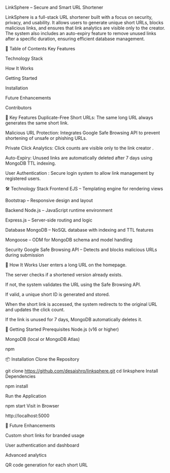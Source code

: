 LinkSphere – Secure and Smart URL Shortener

LinkSphere is a full-stack URL shortener built with a focus on security, privacy, and usability. It allows users to generate unique short URLs, blocks malicious links, and ensures that link analytics are visible only to the creator. The system also includes an auto-expiry feature to remove unused links after a specific duration, ensuring efficient database management.


📑 Table of Contents
Key Features

Technology Stack

How It Works

Getting Started

Installation

Future Enhancements

Contributors

🚀 Key Features
Duplicate-Free Short URLs: The same long URL always generates the same short link.

Malicious URL Protection: Integrates Google Safe Browsing API to prevent shortening of unsafe or phishing URLs.

Private Click Analytics: Click counts are visible only to the link creator .

Auto-Expiry: Unused links are automatically deleted after 7 days using MongoDB TTL indexing.

User Authentication : Secure login system to allow link management by registered users.

🛠️ Technology Stack
Frontend
EJS – Templating engine for rendering views

Bootstrap – Responsive design and layout

Backend
Node.js – JavaScript runtime environment

Express.js – Server-side routing and logic

Database
MongoDB – NoSQL database with indexing and TTL features

Mongoose – ODM for MongoDB schema and model handling

Security
Google Safe Browsing API – Detects and blocks malicious URLs during submission

📌 How It Works
User enters a long URL on the homepage.

The server checks if a shortened version already exists.

If not, the system validates the URL using the Safe Browsing API.

If valid, a unique short ID is generated and stored.

When the short link is accessed, the system redirects to the original URL and updates the click count.

If the link is unused for 7 days, MongoDB automatically deletes it.

🧭 Getting Started
Prerequisites
Node.js (v16 or higher)

MongoDB (local or MongoDB Atlas)

npm

📦 Installation
Clone the Repository


git clone https://github.com/desaishro/linksphere.git
cd linksphere
Install Dependencies

npm install

Run the Application

npm start
Visit in Browser

http://localhost:5000

🌱 Future Enhancements

Custom short links for branded usage

User authentication and dashboard

Advanced analytics 

QR code generation for each short URL
